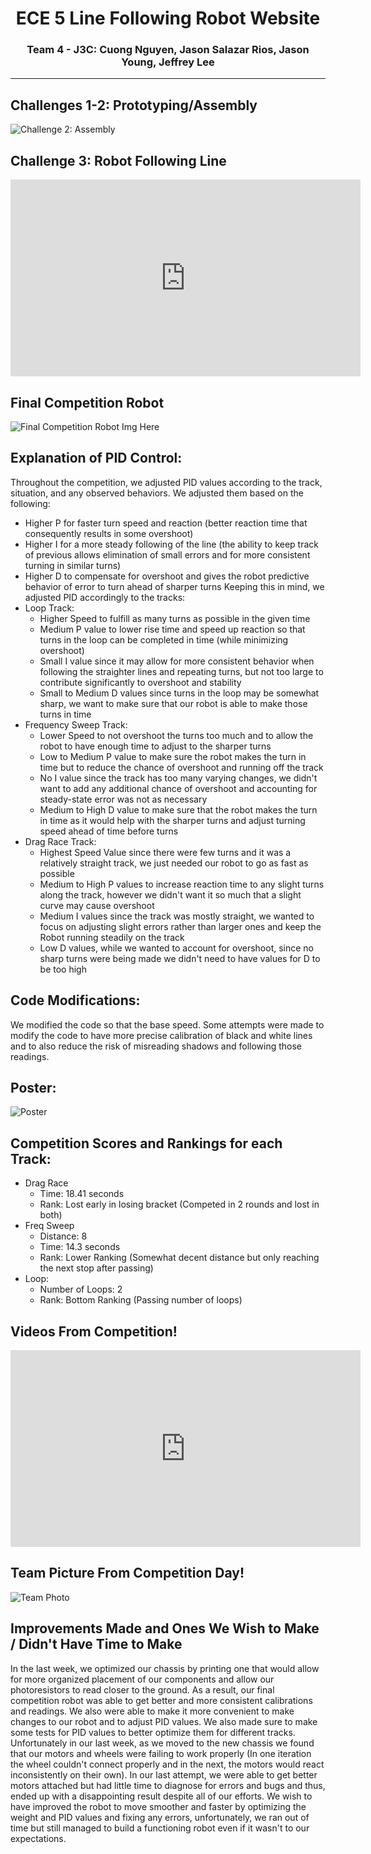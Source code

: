 <div style='text-align: center;'>
  <h1>ECE 5 Line Following Robot Website</h1>
  <h3>Team 4 - J3C: Cuong Nguyen, Jason Salazar Rios, Jason Young, Jeffrey Lee</h3>
</div>

---
## Challenges 1-2: Prototyping/Assembly
![Challenge 2: Assembly](Assets/RobotAssemblyCh2.jpg)

## Challenge 3: Robot Following Line
<iframe id="video" width="560" height="315" src="https://www.youtube.com/embed/TpEJcigBHBk/" frameborder="0" allow="autoplay; encrypted-media" allowfullscreen=""></iframe>

## Final Competition Robot
![Final Competition Robot Img Here]()

## Explanation of PID Control:
Throughout the competition, we adjusted PID values according to the track, situation, and any observed behaviors. We adjusted them based on the following:
* Higher P for faster turn speed and reaction (better reaction time that consequently results in some overshoot)
* Higher I for a more steady following of the line (the ability to keep track of previous allows elimination of small errors and for more consistent turning in similar turns)
* Higher D to compensate for overshoot and gives the robot predictive behavior of error to turn ahead of sharper turns
Keeping this in mind, we adjusted PID accordingly to the tracks:
* Loop Track:
  * Higher Speed to fulfill as many turns as possible in the given time
  * Medium P value to lower rise time and speed up reaction so that turns in the loop can be completed in time (while minimizing overshoot)
  * Small I value since it may allow for more consistent behavior when following the straighter lines and repeating turns, but not too large to contribute significantly to overshoot and stability
  * Small to Medium D values since turns in the loop may be somewhat sharp, we want to make sure that our robot is able to make those turns in time
* Frequency Sweep Track:
  *  Lower Speed to not overshoot the turns too much and to allow the robot to have enough time to adjust to the sharper turns
  *  Low to Medium P value to make sure the robot makes the turn in time but to reduce the chance of overshoot and running off the track
  *  No I value since the track has too many varying changes, we didn't want to add any additional chance of overshoot and accounting for steady-state error was not as necessary
  *  Medium to High D value to make sure that the robot makes the turn in time as it would help with the sharper turns and adjust turning speed ahead of time before turns
* Drag Race Track:
  * Highest Speed Value since there were few turns and it was a relatively straight track, we just needed our robot to go as fast as possible
  * Medium to High P values to increase reaction time to any slight turns along the track, however we didn't want it so much that a slight curve may cause overshoot
  * Medium I values since the track was mostly straight, we wanted to focus on adjusting slight errors rather than larger ones and keep the Robot running steadily on the track
  * Low D values, while we wanted to account for overshoot, since no sharp turns were being made we didn't need to have values for D to be too high   

## Code Modifications:
We modified the code so that the base speed. Some attempts were made to modify the code to have more precise calibration of black and white lines and to also reduce the risk of misreading shadows and following those readings.

## Poster:
![Poster](Assets/Lab_4_Poster.jpg)

## Competition Scores and Rankings for each Track:
* Drag Race
  * Time: 18.41 seconds
  * Rank: Lost early in losing bracket (Competed in 2 rounds and lost in both)
* Freq Sweep
  * Distance: 8
  * Time: 14.3 seconds
  * Rank: Lower Ranking (Somewhat decent distance but only reaching the next stop after passing)
* Loop:
  * Number of Loops: 2
  * Rank: Bottom Ranking (Passing number of loops)

## Videos From Competition!
<iframe id="video" width="560" height="315" src="https://www.youtube.com/embed/" frameborder="0" allow="autoplay; encrypted-media" allowfullscreen=""></iframe>

## Team Picture From Competition Day!
![Team Photo](Assets/Group_Photo.jpg)

## Improvements Made and Ones We Wish to Make / Didn't Have Time to Make
In the last week, we optimized our chassis by printing one that would allow for more organized placement of our components and allow our photoresistors to read closer to the ground. As a result, our final competition robot was able to get better and more consistent calibrations and readings. We also were able to make it more convenient to make changes to our robot and to adjust PID values. We also made sure to make some tests for PID values to better optimize them for different tracks. Unfortunately in our last week, as we moved to the new chassis we found that our motors and wheels were failing to work properly (In one iteration the wheel couldn't connect properly and in the next, the motors would react inconsistently on their own). In our last attempt, we were able to get better motors attached but had little time to diagnose for errors and bugs and thus, ended up with a disappointing result despite all of our efforts. We wish to have improved the robot to move smoother and faster by optimizing the weight and PID values and fixing any errors, unfortunately, we ran out of time but still managed to build a functioning robot even if it wasn't to our expectations.

